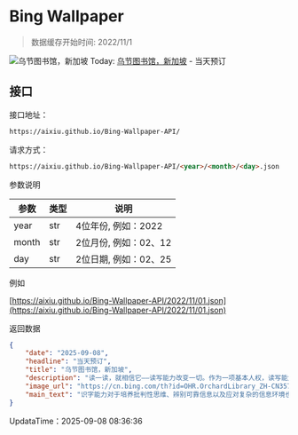 # Bing Wallpaper

> 数据缓存开始时间: 2022/11/1

![乌节图书馆，新加坡](https://cn.bing.com/th?id=OHR.OrchardLibrary_ZH-CN3578982798_1920x1080.webp)
Today: [乌节图书馆，新加坡](https://cn.bing.com/th?id=OHR.OrchardLibrary_ZH-CN3578982798_1920x1080.webp) - 当天预订

## 接口

接口地址：

```html
https://aixiu.github.io/Bing-Wallpaper-API/
```

请求方式：

```html
https://aixiu.github.io/Bing-Wallpaper-API/<year>/<month>/<day>.json
```

参数说明

| 参数 | 类型 | 说明 |
| - | - | - |
| year | str | 4位年份, 例如：2022 |
| month | str | 2位月份, 例如：02、12 |
| day | str | 2位日期, 例如：02、25 |

例如

[https://aixiu.github.io/Bing-Wallpaper-API/2022/11/01.json](https://aixiu.github.io/Bing-Wallpaper-API/2022/11/01.json)

返回数据

```json
{
    "date": "2025-09-08",
    "headline": "当天预订",
    "title": "乌节图书馆，新加坡",
    "description": "读一读，就相信它——读写能力改变一切。作为一项基本人权，读写能力是一个强大的工具，它开启了通往更大自由和积极全球公民身份的大门。国际扫盲日（自1967年以来，每年的9月8日）认识到其深远的影响，提醒人们读写能力在为所有人建设更美好、更可持续的未来方面至关重要。今年的主题探讨了数字时代的读写能力，科技正在不断重塑人们学习、交流和参与社会的方式。因此，数字化参与既是挑战，也是机遇。",
    "image_url": "https://cn.bing.com/th?id=OHR.OrchardLibrary_ZH-CN3578982798_1920x1080.webp",
    "main_text": "识字能力对于培养批判性思维、辨别可靠信息以及应对复杂的信息环境也至关重要。"
}
```

UpdataTime：2025-09-08 08:36:36

